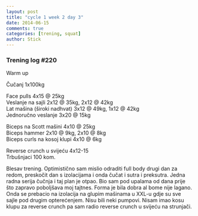 ```yaml
---
layout: post
title: "cycle 1 week 2 day 3"
date: 2014-06-15
comments: true
categories: [trening, squat]
author: Stick
---
```


### Trening log #220

Warm up  

Čučanj 1x100kg  

Face pulls 4x15 @ 25kg   
Veslanje na sajli 2x12 @ 35kg, 2x12 @ 42kg    
Lat mašina (široki nadhvat) 3x12 @ 49kg, 1x12 @ 42kg   
Jednoručno veslanje 3x20 @ 15kg   

Biceps na Scott mašini 4x10 @ 25kg  
Biceps hammer 2x10 @ 9kg, 2x10 @ 8kg    
Biceps curls na kosoj klupi 4x10 @ 6kg    

Reverse crunch u svijeću 4x12-15    
Trbušnjaci 100 kom.  

Blesav trening. Optimistično sam mislio odraditi full body drugi dan za redom, preskočit dan s izolacijama i onda čučat i sutra i preksutra. Jedna radna serija čučnja i taj plan je otpao. Bio sam pod upalama od dana prije što zapravo poboljšava moj tajtnes. Forma je bila dobra al bome nije lagano. Onda se prebacio na izolacija na glupim mašinama u XXL-u gdje su sve sajle pod drugim opterećenjem. Nisu bili neki pumpovi. Nisam imao kosu klupu za reverse crunch pa sam radio reverse crunch u svijeću na strunjači.